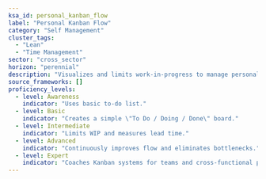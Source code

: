 ```yaml
---
ksa_id: personal_kanban_flow
label: "Personal Kanban Flow"
category: "Self Management"
cluster_tags:
  - "Lean"
  - "Time Management"
sector: "cross_sector"
horizon: "perennial"
description: "Visualizes and limits work‑in‑progress to manage personal throughput."
source_frameworks: []
proficiency_levels:
  - level: Awareness
    indicator: "Uses basic to‑do list."
  - level: Basic
    indicator: "Creates a simple \"To Do / Doing / Done\" board."
  - level: Intermediate
    indicator: "Limits WIP and measures lead time."
  - level: Advanced
    indicator: "Continuously improves flow and eliminates bottlenecks."
  - level: Expert
    indicator: "Coaches Kanban systems for teams and cross‑functional programs."
---
```

